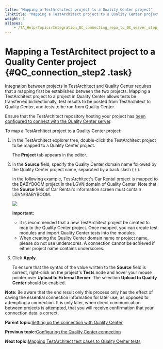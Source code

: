 ```yaml
--- 
title: "Mapping a TestArchitect project to a Quality Center project"
linktitle: "Mapping a TestArchitect project to a Quality Center project"
weight: 3
aliases: 
    - /TA_Help/Topics/Integration_QC_connecting_repo_to_QC_server_step_2.html
---
```

# Mapping a TestArchitect project to a Quality Center project {#QC_connection_step2 .task}

Integration between projects in TestArchitect and Quality Center requires that a mapping first be established between the two projects. Mapping a TestArchitect project to a project in Quality Center allows tests be transferred bidirectionally, test results to be posted from TestArchitect to Quality Center, and tests to be run from Quality Center.

Ensure that the TestArchitect repository hosting your project has [been configured to connect with the Quality Center server](Integration_QC_connecting_repo_to_QC_server_step_1.html).

To map a TestArchitect project to a Quality Center project:

1.  In the TestArchitect explorer tree, double-click the TestArchitect project to be mapped to a Quality Center project.

    The **Project** tab appears in the editor.

2.  In the **Source** field, specify the Quality Center domain name followed by the Quality Center project name, separated by a back slash \( \\ \).

    In the following example, TestArchitect's Car Rental project is mapped to the BABYBOOM project in the LGVN domain of Quality Center. Note that the **Source** field of Car Rental's information screen must contain LGVN\\BABYBOOM.

    ![](../Images/map_TA_project_to_QC_step2.png)

    **Important:**

    -   It is recommended that a new TestArchitect project be created to map to the Quality Center project. Once mapped, you can create test modules and import Quality Center tests into the modules.
    -   When creating the Quality Center domain name or project name, please do not use underscores. A connection cannot be achieved if either project name contains underscores.
3.  Click **Apply**.

    To ensure that the syntax of the value written to the **Source** field is correct, right-click on the project's **Tests** node and hover your mouse pointer over **Upload to External Server**. The selection **Upload to Quality Center** should be enabled.


**Note:** Be aware that the end result only this process only has the effect of saving the essential connection information for later use, as opposed to attempting a connection. It is only later, when direct communication between projects is attempted, that you will receive confirmation that your connection data is correct.

**Parent topic:**[Setting up the connection with Quality Center](../../TA_Help/Topics/Integration_QC_connecting_repo_to_QC_server.html)

**Previous topic:**[Configuring the Quality Center connection](../../TA_Help/Topics/Integration_QC_connecting_repo_to_QC_server_step_1.html)

**Next topic:**[Mapping TestArchitect test cases to Quality Center tests](../../TA_Help/Topics/Integration_QC_connecting_repo_to_QC_server_step_3.html)

